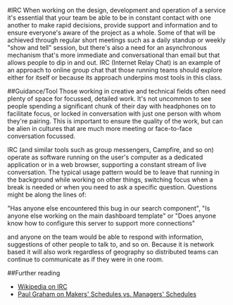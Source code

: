 #IRC
When working on the design, development and operation of a service it's essential that your team be able to be in constant contact with one another to make rapid decisions, provide support and information and to ensure everyone's aware of the project as a whole. Some of that will be achieved through regular short meetings such as a daily standup or weekly "show and tell" session, but there's also a need for an asynchronous mechanism that's more immediate and conversational than email but that allows people to dip in and out. IRC (Internet Relay Chat) is an example of an approach to online group chat that those running teams should explore either for itself or because its approach underpins most tools in this class.

##Guidance/Tool
Those working in creative and technical fields often need plenty of space for focussed, detailed work. It's not uncommon to see people spending a significant chunk of their day with headphones on to facilitate focus, or locked in conversation with just one person with whom they're pairing. This is important to ensure the quality of the work, but can be alien in cultures that are much more meeting or face-to-face conversation focussed.

IRC (and similar tools such as group messengers, Campfire, and so on) operate as software running on the user's computer as a dedicated application or in a web browser, supporting a constant stream of live conversation. The typical usage pattern would be to leave that running in the background while working on other things, switching focus when a break is needed or when you need to ask a specific question. Questions might be along the lines of:

"Has anyone else encountered this bug in our search component", "Is anyone else working on the main dashboard template" or "Does anyone know how to configure this server to support more connections"

and anyone on the team would be able to respond with information, suggestions of other people to talk to, and so on. Because it is network based it will also work regardless of geography so distributed teams can continue to communicate as if they were in one room.

##Further reading
* [Wikipedia on IRC](http://en.wikipedia.org/wiki/IRC)
* [Paul Graham on Makers' Schedules vs. Managers' Schedules](http://www.paulgraham.com/makersschedule.html)
